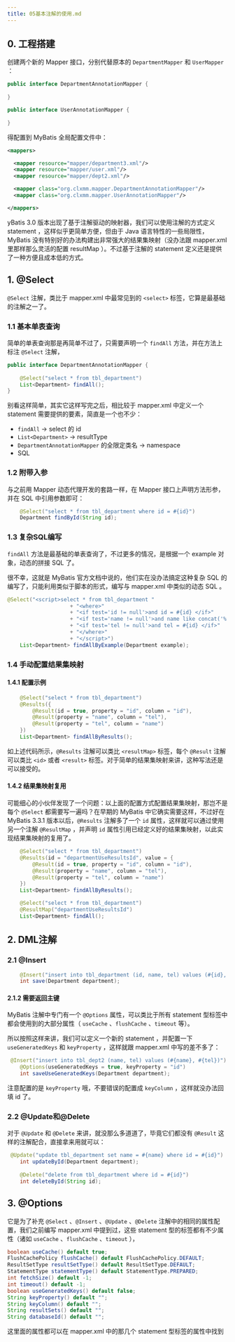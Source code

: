 ```yaml
---
title: 05基本注解的使用.md
--- 
```


## 0. 工程搭建

创建两个新的 Mapper 接口，分别代替原本的 `DepartmentMapper` 和 `UserMapper` ：

```java
public interface DepartmentAnnotationMapper {
    
}

public interface UserAnnotationMapper {
    
}
```

得配置到 MyBatis 全局配置文件中：

```xml
<mappers>

  <mapper resource="mapper/department3.xml"/>
  <mapper resource="mapper/user.xml"/>
  <mapper resource="mapper/dept2.xml"/>

  <mapper class="org.clxmm.mapper.DepartmentAnnotationMapper"/>
  <mapper class="org.clxmm.mapper.UserAnnotationMapper"/>

</mappers>
```

yBatis 3.0 版本出现了基于注解驱动的映射器，我们可以使用注解的方式定义 statement ，这样似乎更简单方便，但由于 Java 语言特性的一些局限性，MyBatis 没有特别好的办法构建出非常强大的结果集映射（没办法跟 mapper.xml 里那样那么灵活的配置 resultMap ）。不过基于注解的 statement 定义还是提供了一种方便且成本低的方式。

## 1. @Select

`@Select` 注解，类比于 mapper.xml 中最常见到的 `<select>` 标签，它算是最基础的注解之一了。

### 1.1 基本单表查询

简单的单表查询那是再简单不过了，只需要声明一个 `findAll` 方法，并在方法上标注 `@Select` 注解，

```java
public interface DepartmentAnnotationMapper {
    
    @Select("select * from tbl_department")
    List<Department> findAll();
}
```

别看这样简单，其实它这样写完之后，相比较于 mapper.xml 中定义一个 statement 需要提供的要素，简直是一个也不少：

- `findAll` → select 的 id
- `List<Department>` → resultType
- `DepartmentAnnotationMapper` 的全限定类名 → namespace
- SQL

### 1.2 附带入参

与之前用 Mapper 动态代理开发的套路一样，在 Mapper 接口上声明方法形参，并在 SQL 中引用参数即可：

```java
    @Select("select * from tbl_department where id = #{id}")
    Department findById(String id);
```

### 1.3 复杂SQL编写

`findAll` 方法是最基础的单表查询了，不过更多的情况，是根据一个 example 对象，动态的拼接 SQL 了。

很不幸，这就是 MyBatis 官方文档中说的，他们实在没办法搞定这种复杂 SQL 的编写了，只能利用类似于脚本的形式，编写与 mapper.xml 中类似的动态 SQL 。

```java
@Select("<script>select * from tbl_department "
                    + "<where>"
                    + "<if test='id != null'>and id = #{id} </if>"
                    + "<if test='name != null'>and name like concat('%', #{name}, '%') </if>"
                    + "<if test='tel != null'>and tel = #{id} </if>"
                    + "</where>"
                    + "</script>")
    List<Department> findAllByExample(Department example);
```

### 1.4 手动配置结果集映射

#### 1.4.1 配置示例

```java
    @Select("select * from tbl_department")
    @Results({
        @Result(id = true, property = "id", column = "id"),
        @Result(property = "name", column = "tel"),
        @Result(property = "tel", column = "name")
    })
    List<Department> findAllByResults();
```

如上述代码所示，`@Results` 注解可以类比 `<resultMap>` 标签，每个 `@Result` 注解可以类比 `<id>` 或者 `<result>` 标签。对于简单的结果集映射来讲，这种写法还是可以接受的。

#### 1.4.2 结果集映射复用

可能细心的小伙伴发现了一个问题：以上面的配置方式配置结果集映射，那岂不是每个 `@Select` 都需要写一遍吗？在早期的 MyBatis 中它确实需要这样，不过好在 MyBatis 3.3.1 版本以后，`@Results` 注解多了一个 `id` 属性，这样就可以通过使用另一个注解 `@ResultMap` ，并声明 `id` 属性引用已经定义好的结果集映射，以此实现结果集映射的复用了。

```java
    @Select("select * from tbl_department")
    @Results(id = "departmentUseResultsId", value = {
        @Result(id = true, property = "id", column = "id"),
        @Result(property = "name", column = "tel"),
        @Result(property = "tel", column = "name")
    })
    List<Department> findAllByResults();

    @Select("select * from tbl_department")
    @ResultMap("departmentUseResultsId")
    List<Department> findAll();
```

## 2. DML注解

### 2.1 @Insert

```java
    @Insert("insert into tbl_department (id, name, tel) values (#{id}, #{name}, #{tel})")
    int save(Department department);
```

#### 2.1.2 需要返回主键

MyBatis 注解中专门有一个 `@Options` 属性，可以类比于所有 statement 型标签中都会使用到的大部分属性（ `useCache` 、`flushCache` 、`timeout` 等）。

所以按照这样来讲，我们可以定义一个新的 statement ，并配置一下 `useGeneratedKeys` 和 `keyProperty` ，这样就跟 mapper.xml 中写的差不多了：

```java
 @Insert("insert into tbl_dept2 (name, tel) values (#{name}, #{tel})")
    @Options(useGeneratedKeys = true, keyProperty = "id")
    int saveUseGeneratedKeys(Department department);
```

注意配置的是 `keyProperty` 哦，不要错误的配置成 `keyColumn` ，这样就没办法回填 id 了。

### 2.2 @Update和@Delete

对于 `@Update` 和 `@Delete` 来讲，就没那么多道道了，毕竟它们都没有 `@Result` 这样的注解配合，直接拿来用就可以：

```java
 @Update("update tbl_department set name = #{name} where id = #{id}")
    int updateById(Department department);
    
    @Delete("delete from tbl_department where id = #{id}")
    int deleteById(String id);
```

## 3. @Options

它是为了补充 `@Select` 、`@Insert` 、`@Update` 、`@Delete` 注解中的相同的属性配置，我们之前编写 mapper.xml 中提到过，这些 statement 型的标签都有不少属性（诸如 `useCache` 、`flushCache` 、`timeout` ），

```java
boolean useCache() default true;
FlushCachePolicy flushCache() default FlushCachePolicy.DEFAULT;
ResultSetType resultSetType() default ResultSetType.DEFAULT;
StatementType statementType() default StatementType.PREPARED;
int fetchSize() default -1;
int timeout() default -1;
boolean useGeneratedKeys() default false;
String keyProperty() default "";
String keyColumn() default "";
String resultSets() default "";
String databaseId() default "";
```

这里面的属性都可以在 mapper.xml 中的那几个 statement 型标签的属性中找到

